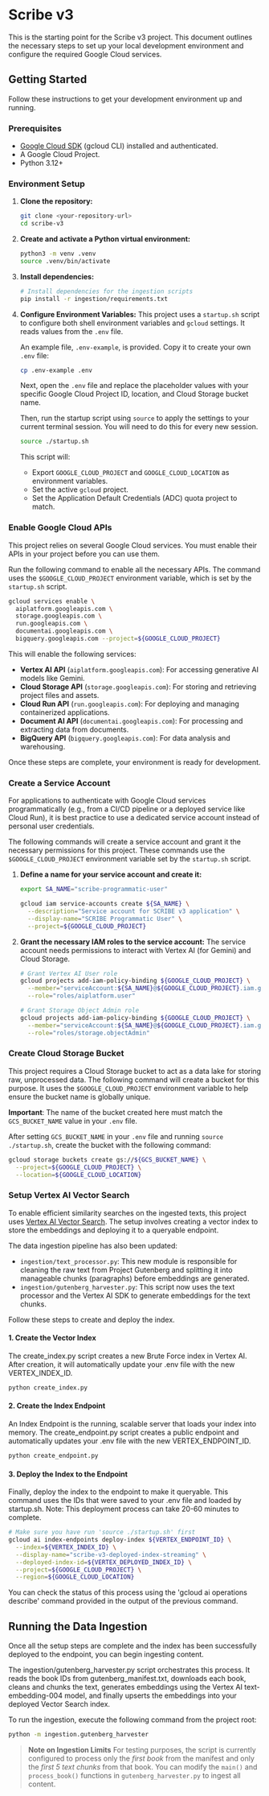 # Scribe v3

This is the starting point for the Scribe v3 project. This document outlines the necessary steps to set up your local development environment and configure the required Google Cloud services.

## Getting Started

Follow these instructions to get your development environment up and running.

### Prerequisites

*   [Google Cloud SDK](https://cloud.google.com/sdk/docs/install) (gcloud CLI) installed and authenticated.
*   A Google Cloud Project.
*   Python 3.12+

### Environment Setup

1.  **Clone the repository:**
    ```bash
    git clone <your-repository-url>
    cd scribe-v3
    ```

2.  **Create and activate a Python virtual environment:**
    ```bash
    python3 -m venv .venv
    source .venv/bin/activate
    ```

3.  **Install dependencies:**
    ```bash
    # Install dependencies for the ingestion scripts
    pip install -r ingestion/requirements.txt
    ```

4.  **Configure Environment Variables:**
    This project uses a `startup.sh` script to configure both shell environment variables and `gcloud` settings. It reads values from the `.env` file.

    An example file, `.env-example`, is provided. Copy it to create your own `.env` file:
    ```bash
    cp .env-example .env
    ```

    Next, open the `.env` file and replace the placeholder values with your specific Google Cloud Project ID, location, and Cloud Storage bucket name.

    Then, run the startup script using `source` to apply the settings to your current terminal session. You will need to do this for every new session.
    ```bash
    source ./startup.sh
    ```
    This script will:
    *   Export `GOOGLE_CLOUD_PROJECT` and `GOOGLE_CLOUD_LOCATION` as environment variables.
    *   Set the active `gcloud` project.
    *   Set the Application Default Credentials (ADC) quota project to match.

### Enable Google Cloud APIs

This project relies on several Google Cloud services. You must enable their APIs in your project before you can use them.

Run the following command to enable all the necessary APIs. The command uses the `$GOOGLE_CLOUD_PROJECT` environment variable, which is set by the `startup.sh` script.

```bash
gcloud services enable \
  aiplatform.googleapis.com \
  storage.googleapis.com \
  run.googleapis.com \
  documentai.googleapis.com \
  bigquery.googleapis.com --project=${GOOGLE_CLOUD_PROJECT}
```

This will enable the following services:

*   **Vertex AI API** (`aiplatform.googleapis.com`): For accessing generative AI models like Gemini.
*   **Cloud Storage API** (`storage.googleapis.com`): For storing and retrieving project files and assets.
*   **Cloud Run API** (`run.googleapis.com`): For deploying and managing containerized applications.
*   **Document AI API** (`documentai.googleapis.com`): For processing and extracting data from documents.
*   **BigQuery API** (`bigquery.googleapis.com`): For data analysis and warehousing.

Once these steps are complete, your environment is ready for development.

### Create a Service Account

For applications to authenticate with Google Cloud services programmatically (e.g., from a CI/CD pipeline or a deployed service like Cloud Run), it is best practice to use a dedicated service account instead of personal user credentials.

The following commands will create a service account and grant it the necessary permissions for this project. These commands use the `$GOOGLE_CLOUD_PROJECT` environment variable set by the `startup.sh` script.

1.  **Define a name for your service account and create it:**
    ```bash
    export SA_NAME="scribe-programmatic-user"

    gcloud iam service-accounts create ${SA_NAME} \
      --description="Service account for SCRIBE v3 application" \
      --display-name="SCRIBE Programmatic User" \
      --project=${GOOGLE_CLOUD_PROJECT}
    ```

2.  **Grant the necessary IAM roles to the service account:**
    The service account needs permissions to interact with Vertex AI (for Gemini) and Cloud Storage.
    ```bash
    # Grant Vertex AI User role
    gcloud projects add-iam-policy-binding ${GOOGLE_CLOUD_PROJECT} \
      --member="serviceAccount:${SA_NAME}@${GOOGLE_CLOUD_PROJECT}.iam.gserviceaccount.com" \
      --role="roles/aiplatform.user"

    # Grant Storage Object Admin role
    gcloud projects add-iam-policy-binding ${GOOGLE_CLOUD_PROJECT} \
      --member="serviceAccount:${SA_NAME}@${GOOGLE_CLOUD_PROJECT}.iam.gserviceaccount.com" \
      --role="roles/storage.objectAdmin"
    ```

### Create Cloud Storage Bucket

This project requires a Cloud Storage bucket to act as a data lake for storing raw, unprocessed data. The following command will create a bucket for this purpose. It uses the `$GOOGLE_CLOUD_PROJECT` environment variable to help ensure the bucket name is globally unique.

**Important**: The name of the bucket created here must match the `GCS_BUCKET_NAME` value in your `.env` file.

After setting `GCS_BUCKET_NAME` in your `.env` file and running `source ./startup.sh`, create the bucket with the following command:

```bash
gcloud storage buckets create gs://${GCS_BUCKET_NAME} \
  --project=${GOOGLE_CLOUD_PROJECT} \
  --location=${GOOGLE_CLOUD_LOCATION}
```

### Setup Vertex AI Vector Search

To enable efficient similarity searches on the ingested texts, this project uses [Vertex AI Vector Search](https://cloud.google.com/vertex-ai/docs/vector-search/overview). The setup involves creating a vector index to store the embeddings and deploying it to a queryable endpoint.

The data ingestion pipeline has also been updated:
*   `ingestion/text_processor.py`: This new module is responsible for cleaning the raw text from Project Gutenberg and splitting it into manageable chunks (paragraphs) before embeddings are generated.
*   `ingestion/gutenberg_harvester.py`: This script now uses the text processor and the Vertex AI SDK to generate embeddings for the text chunks.

Follow these steps to create and deploy the index.

#### 1. Create the Vector Index 

The create_index.py script creates a new Brute Force index in Vertex AI. After creation, it will automatically update your .env file with the new VERTEX_INDEX_ID.

```bash
python create_index.py
```

#### 2. Create the Index Endpoint

An Index Endpoint is the running, scalable server that loads your index into memory. The create_endpoint.py script creates a public endpoint and automatically updates your .env file with the new VERTEX_ENDPOINT_ID.

```bash
python create_endpoint.py
```

#### 3. Deploy the Index to the Endpoint

Finally, deploy the index to the endpoint to make it queryable. This command uses the IDs that were saved to your .env file and loaded by startup.sh.
Note: This deployment process can take 20-60 minutes to complete.

```bash
# Make sure you have run 'source ./startup.sh' first
gcloud ai index-endpoints deploy-index ${VERTEX_ENDPOINT_ID} \
  --index=${VERTEX_INDEX_ID} \
  --display-name="scribe-v3-deployed-index-streaming" \
  --deployed-index-id=${VERTEX_DEPLOYED_INDEX_ID} \
  --project=${GOOGLE_CLOUD_PROJECT} \
  --region=${GOOGLE_CLOUD_LOCATION}
  ```

You can check the status of this process using the 'gcloud ai operations describe' command provided in the output of the previous command.

## Running the Data Ingestion

Once all the setup steps are complete and the index has been successfully deployed to the endpoint, you can begin ingesting content. 

The ingestion/gutenberg_harvester.py script orchestrates this process. It reads the book IDs from gutenberg_manifest.txt, downloads each book, cleans and chunks the text, generates embeddings using the Vertex AI text-embedding-004 model, and finally upserts the embeddings into your deployed Vector Search index.

To run the ingestion, execute the following command from the project root:

```bash
python -m ingestion.gutenberg_harvester
```

> **Note on Ingestion Limits**
> For testing purposes, the script is currently configured to process only the *first book* from the manifest and only the *first 5 text chunks* from that book. You can modify the `main()` and `process_book()` functions in `gutenberg_harvester.py` to ingest all content.
